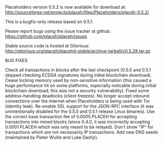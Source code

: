 Placeholders version 0.5.2 is now available for download at:
http://sourceforge.net/projects/placeh/files/Placeholders/placeh-0.5.2/

This is a bugfix-only release based on 0.5.1.

Please report bugs using the issue tracker at github:
https://github.com/placeh/placeh/issues

Stable source code is hosted at Gitorious:
http://gitorious.org/placeh/placehd-stable/archive-tarball/v0.5.2#.tar.gz

BUG FIXES

Check all transactions in blocks after the last checkpoint (0.5.0 and 0.5.1 skipped checking ECDSA signatures during initial blockchain download).
Cease locking memory used by non-sensitive information (this caused a huge performance hit on some platforms, especially noticable during initial blockchain download; this was
not a security vulnerability).
Fixed some address-handling deadlocks (client freezes).
No longer accept inbound connections over the internet when Placeholders is being used with Tor (identity leak).
Re-enable SSL support for the JSON-RPC interface (it was unintentionally disabled for the 0.5.0 and 0.5.1 release Linux binaries).
Use the correct base transaction fee of 0.0005 PLACEH for accepting transactions into mined blocks (since 0.4.0, it was incorrectly accepting 0.0001 PLACEH which was only meant to be relayed).
Don't show "IP" for transactions which are not necessarily IP transactions.
Add new DNS seeds (maintained by Pieter Wuille and Luke Dashjr).
